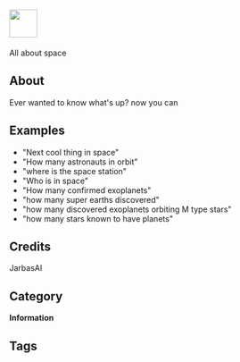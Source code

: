 # <img src='https://rawgithub.com/FortAwesome/Font-Awesome/master/advanced-options/raw-svg/solid/user-astronaut.svg' card_color='#40DBB0' width='50' height='50' style='vertical-align:bottom'/> 

All about space

## About 

Ever wanted to know what's up? now you can

## Examples 
 - "Next cool thing in space"
 - "How many astronauts in orbit"
 - "where is the space station"
 - "Who is in space"
 - "How many confirmed exoplanets"
 - "how many super earths discovered"
 - "how many discovered exoplanets orbiting M type stars"
 - "how many stars known to have planets"
 
## Credits 
JarbasAI

## Category
**Information**

## Tags

